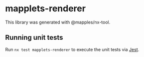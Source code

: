 # mapplets-renderer

This library was generated with @mapples/nx-tool.

## Running unit tests

Run `nx test mapplets-renderer` to execute the unit tests via [Jest](https://jestjs.io).
